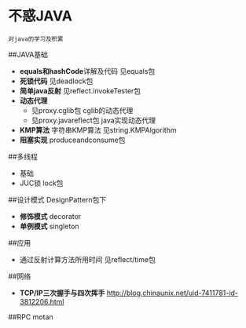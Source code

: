 # 不惑JAVA
    对java的学习及积累

##JAVA基础

- **equals和hashCode**详解及代码 见equals包
- **死锁代码** 见deadlock包
- **简单java反射** 见reflect.invokeTester包
- **动态代理**
    - 见proxy.cglib包 cglib的动态代理
    - 见proxy.javareflect包 java实现动态代理
- **KMP算法** 字符串KMP算法 见string.KMPAlgorithm
- **阻塞实现** produceandconsume包

##多线程
- 基础
- JUC锁 lock包


##设计模式
DesignPattern包下
- **修饰模式** decorator
- **单例模式** singleton



##应用
- 通过反射计算方法所用时间 见reflect/time包

##网络
- **TCP/IP三次握手与四次挥手** http://blog.chinaunix.net/uid-7411781-id-3812206.html

##RPC
motan